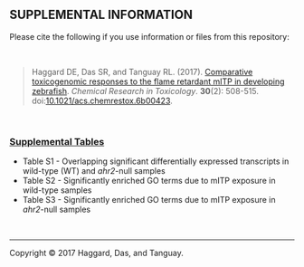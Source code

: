 ## SUPPLEMENTAL INFORMATION
Please cite the following if you use information or files from this repository:

<br>

>Haggard DE, Das SR, and Tanguay RL. (2017). [Comparative toxicogenomic responses to the flame retardant mITP in developing zebrafish](https://github.com/Tanguay-Lab/Manuscripts/wiki/Haggard_2017_Chem_Res_Toxicol). *Chemical Research in Toxicology*. **30**(2): 508-515. doi:[10.1021/acs.chemrestox.6b00423](https://doi.org/10.1021/acs.chemrestox.6b00423).

<br>

### [Supplemental Tables](https://github.com/Tanguay-Lab/Manuscripts/blob/main/Haggard_2018_Reprod_Toxicol/Files/Supplemental_Tables.xlsx)
* Table S1 - Overlapping significant differentially expressed transcripts in wild-type (WT) and *ahr2*-null samples
* Table S2 - Significantly enriched GO terms due to mITP exposure in wild-type samples
* Table S3 - Significantly enriched GO terms due to mITP exposure in *ahr2*-null samples

<br>

***

Copyright © 2017 Haggard, Das, and Tanguay.
